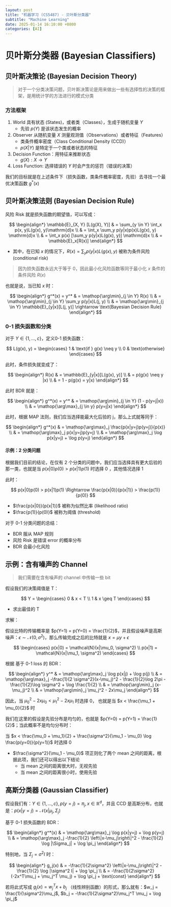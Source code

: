 ```yaml
---
layout: post
title: "机器学习 (CS5487) - 贝叶斯分类器"
subtitle: "Machine Learning"
date: 2025-01-14 16:10:00 +0800
categories: [AI]
---
```


# 贝叶斯分类器 (Bayesian Classifiers)

## 贝叶斯决策论 (Bayesian Decision Theory)

> 对于一个分类决策问题，贝叶斯决策论是用来做出一些有选择性的决策的框架，是用统计学的方法进行的模式分类

### 方法框架

1. World 具有状态 (States)，或者类（Classes），生成于随机变量 $Y$
    - 先验 $p(Y)$ 是该状态发生的概率
2. Observer 从随机变量 $X$ 测量观测值（Observations）或者特征（Features）
    - 类条件概率密度（Class Conditional Density (CCD)） 
    - $p(X|Y)$ 是特定于一个类或者状态的特征
3. Decision Function：用特征来推断状态
    - $g(X): X \to Y$
4. Loss Function: 选择错误的 $Y$ 时会产生的惩罚（错误的决策）

我们的目标就是在上述条件下（损失函数，类条件概率密度，先验）去寻找一个最优决策函数 $g^*(x)$

## 贝叶斯决策法则 (Bayesian Decision Rule)

风险 Risk 就是损失函数的期望值，可以写成：

$$
\begin{align*}
\mathbb{E}_{X, Y} [L(g(X), Y)] & = \sum_{y \in Y} \int_x p(x, y)L(g(x), y)\mathrm{d}x \\
& = \int_x \sum_y p(y|x)p(x)L(g(x), y) \mathrm{d}x \\
& = \int_x p(x) [\sum_y p(y|x)L(g(x), y)] \mathrm{d}x \\
& = \mathbb{E}_x[R(x)]
\end{align*}
$$

- 其中，在已知 $x$ 的情况下，$R(x) = \sum_y p(y|x)L(g(x), y)$ 被称为条件风险 (conditional risk)

> 因为损失函数永远大于等于 0，因此最小化风险函数等同于最小化 $x$ 条件的条件风险 $R(x)$

也就是说，当已知 $x$ 时：

$$
\begin{align*}
g^*(x) = y^* & = \mathop{\arg\min}_{j \in Y} R(x) \\
& = \mathop{\arg\min}_{j \in Y} \sum_y p(y|x)L(j, y) \\
& = \mathop{\arg\min}_{j \in Y} \mathbb{E}_{y|x}[L(j, y)] \rightarrow \text{Bayesian Decision Rule}
\end{align*}
$$

### 0-1 损失函数和分类

对于 $Y \in \{1, ..., c\}$，定义0-1 损失函数：

$$
L(g(x), y) = \begin{cases}
1 & \text{if } g(x) \neq y \\
0 & \text{otherwise}
\end{cases}
$$

此时，条件损失就变成了：

$$
\begin{align*}
R(x) & = \mathbb{E}_{y|x}[L(g(x), y)] \\
& = p(g(x) \neq y |x) \\
& = 1 - p(g(x) = y|x)
\end{align*}
$$

此时 BDR 就是：

$$
\begin{align*}
g^*(x) = y^* & = \mathop{\arg\min}_{j \in Y} (1 - p(y=j|x)) \\
& = \mathop{\arg\max}_{j \in y} p(y=j|x)
\end{align*}
$$

此时，根据 MAP 法则，我们应当选择能最大化后验的 j，那么上式就等同于：

$$
\begin{align*}
g^*(x) & = \mathop{\arg\max}_j \frac{p(x|y=j)p(y=j)}{p(x)} \\
& = \mathop{\arg\max}_j p(x|y=j)p(y=j) \\
& = \mathop{\arg\max}_j \log p(x|y=j) + \log p(y=j)
\end{align*}
$$

#### 示例：2 分类问题

根据我们目前的结论，在仅有 2 个分类的问题中，我们应当选择具有更大后验的那一类，也就是当 $p(x|0)p(0) > p(x|1)p(1)$ 时选择 0 ，其他情况选择 1

此时：

$$
p(x|0)p(0) > p(x|1)p(1) \Rightarrow \frac{p(x|0)}{p(x|1)} > \frac{p(1)}{p(0)}
$$

- $\frac{p(x|0)}{p(x|1)}$ 被称为似然比率 (likelihood ratio)
- $\frac{p(1)}{p(0)}$ 被称为阈值 (threshold)

对于 0-1 分类问题的总结：

- BDR 服从 MAP 规则
- 风险 Risk 是错误 error 的概率分布
- BDR 会最小化风险

## 示例：含有噪声的 Channel

> 我们需要在含有噪声的 channel 中传输一些 bit

假设我们的决策阈值是 T：

$$
Y = \begin{cases}
0 & x < T \\
1 & x \geq T
\end{cases}
$$

- 求出最佳的 T

求解：

假设比特的传输概率是 $p(Y=1) = p(Y=0) = \frac{1}{2}$，并且假设噪声是高斯噪声：$\epsilon \sim \mathcal{N}(0, \sigma^2)$，那么传输完成之后的比特就是 $x = \mu y + \epsilon$

$$
\begin{cases}
p(x|0) = \mathcal{N}(x|\mu_0, \sigma^2) \\
p(x|1) = \mathcal{N}(x|\mu_1, \sigma^2)
\end{cases}
$$

根据 基于 0-1 loss 的 BDR：

$$
\begin{align*}
y^* & = \mathop{\arg\max}_j \log p(x|j) + \log p(j) \\
& = \mathop{\arg\max}_j -\frac{1}{2 \sigma^2}(x-\mu_j)^2 - \frac{1}{2}\log 2\pi - \frac{1}{2}\log \sigma^2 + \log \frac{1}{2} \\
& = \mathop{\arg\min}_j (x-\mu_j)^2 \\
& = \mathop{\arg\min}_j \mu_j^2 - 2x\mu_j
\end{align*}
$$

因此，当 $\mu_0^2 - 2x\mu_0 < \mu_1^2 - 2x\mu_1$ 时选择 0， 也就是当 $x < \frac{\mu_1 + \mu_0}{2}$ 时

我们在这里的假设是先验分布是均匀的，也就是 $p(Y=0) = p(Y=1) = \frac{1}{2}$；当此概率不是均匀分布时：

当 $x < \frac{\mu_0 + \mu_1}{2} + \frac{\sigma^2}{\mu_1 - \mu_0} \log \frac{p(y=0)}{p(y=1)}$ 时选择 0

- $\frac{\sigma^2}{\mu_1 - \mu_0}$ 项正则化了两个 mean 之间的距离，根据此项，我们还可以得出以下结论
    - 当 mean 之间的距离很大时，无视先验
    - 当 mean 之间的距离很小时，使用先验

## 高斯分类器 (Gaussian Classifier)

假设我们有：$Y \in \{1, ..., c\}, p(y=j) = \pi_j, x \in \mathbb{R}^d$，并且 CCD 是高斯分布，也就是：$p(x|y=j) = \mathcal{N}(x|\mu_j, \Sigma_j)$

基于 0-1 损失函数的 BDR：

$$
\begin{align*}
g^*(x) & = \mathop{\arg\max}_j \log p(x|y=j) + \log p(y=j) \\
& = \mathop{\arg\max}_j -\frac{1}{2} \left\|x-\mu_j\right\|^2 - \frac{1}{2} \log |\Sigma_j| + \log \pi_j
\end{align*}
$$

特别地，当 $\Sigma_j = \sigma^2 I$ 时：

$$
\begin{align*}
g_j(x) & = -\frac{1}{2\sigma^2} \left\|x-\mu_j\right\|^2 - \frac{1}{2} \log |\sigma^2 I| + \log \pi_j \\
& = -\frac{1}{2\sigma^2} (-2x^T\mu_j + \mu_j^T \mu_j) + \log \pi_j + \text{const}
\end{align*}
$$

若将此式写成 $g_j(x) = w_j^T x + b_j$ （线性辨别函数）的形式，那么就有：$w_j = \frac{1}{\sigma^2}\mu_j$, $b_j = -\frac{1}{2\sigma^2}\mu_j^T \mu_j + \log \pi_j$
